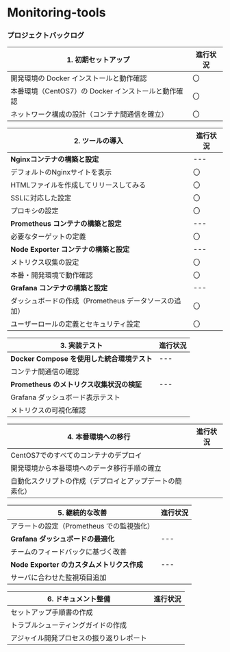 # Monitoring-tools

### **プロジェクトバックログ**

|**1. 初期セットアップ**|進行状況|
|----|----|
|開発環境の Docker インストールと動作確認|〇|
|本番環境（CentOS7）の Docker インストールと動作確認|〇|
|ネットワーク構成の設計（コンテナ間通信を確立）|〇|

|**2. ツールの導入**|進行状況|
|----|----|
|**Nginxコンテナの構築と設定**|---|
|デフォルトのNginxサイトを表示|〇|
|HTMLファイルを作成してリリースしてみる|〇|
|SSLに対応した設定|〇|
|プロキシの設定|〇|
|**Prometheus コンテナの構築と設定**|---|
|必要なターゲットの定義|〇|
|**Node Exporter コンテナの構築と設定**|---|
|メトリクス収集の設定|〇|
|本番・開発環境で動作確認|〇|
|**Grafana コンテナの構築と設定**|---|
|ダッシュボードの作成（Prometheus データソースの追加）|〇|
|ユーザーロールの定義とセキュリティ設定|〇|

|**3. 実装テスト**|進行状況|
|----|----|
|**Docker Compose を使用した統合環境テスト**|---|
|コンテナ間通信の確認||
|**Prometheus のメトリクス収集状況の検証**|---|
|Grafana ダッシュボード表示テスト||
|メトリクスの可視化確認

|**4. 本番環境への移行**|進行状況|
|----|----|
|CentOS7でのすべてのコンテナのデプロイ||
|開発環境から本番環境へのデータ移行手順の確立||
|自動化スクリプトの作成（デプロイとアップデートの簡素化）||

|**5. 継続的な改善**|進行状況|
|----|----|
|アラートの設定（Prometheus での監視強化）||
|**Grafana ダッシュボードの最適化**|---|
|チームのフィードバックに基づく改善||
|**Node Exporter のカスタムメトリクス作成**|---|
|サーバに合わせた監視項目追加||

|**6. ドキュメント整備**|進行状況|
|----|----|
|セットアップ手順書の作成||
|トラブルシューティングガイドの作成||
|アジャイル開発プロセスの振り返りレポート||
